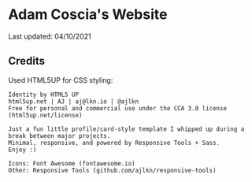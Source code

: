 # Adam Coscia's Website

Last updated: 04/10/2021

## Credits

Used HTML5UP for CSS styling:

```
Identity by HTML5 UP
html5up.net | AJ | aj@lkn.io | @ajlkn
Free for personal and commercial use under the CCA 3.0 license (html5up.net/license)

Just a fun little profile/card-style template I whipped up during a break between major projects. 
Minimal, responsive, and powered by Responsive Tools + Sass. 
Enjoy :)

Icons: Font Awesome (fontawesome.io)
Other: Responsive Tools (github.com/ajlkn/responsive-tools)
```

